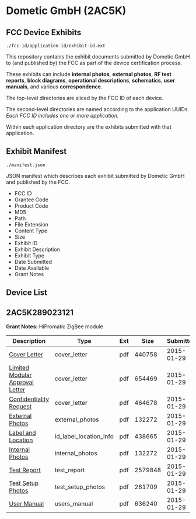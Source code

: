# Dometic GmbH (2AC5K)
## FCC Device Exhibits

```
./fcc-id/application-id/exhibit-id.ext
```

This repository contains the exhibit documents submitted by Dometic GmbH to (and published by) the FCC as part of the device certification process.

These exhibits can include **internal photos**, **external photos**, **RF test reports**, **block diagrams**, **operational descriptions**, **schematics**, **user manuals**, and various **correspondence**.

The top-level directories are sliced by the FCC ID of each device.

The second-level directories are named according to the application UUIDs. *Each FCC ID includes one or more application.*

Within each application directory are the exhibits submitted with that application. 

## Exhibit Manifest

```
./manifest.json
```

JSON manifest which describes each exhibit submitted by Dometic GmbH and published by the FCC.

- FCC ID
- Grantee Code
- Product Code
- MD5
- Path
- File Extension
- Content Type
- Size
- Exhibit ID
- Exhibit Description
- Exhibit Type
- Date Submitted
- Date Available
- Grant Notes

## Device List
## 2AC5K289023121
**Grant Notes:** HiPromatic ZigBee module

| Description | Type | Ext | Size | Submitted | Available |
| ----------- | ---- | --- | ---- | --------- | --------- |
| [Cover Letter](2AC5K289023121/e0fa57bd934d71d05e3c44e0d7ddbe65/2518105.pdf) | cover_letter | pdf | 440758 | 2015-01-29 | 2015-01-29 |
| [Limited Modular Approval Letter](2AC5K289023121/e0fa57bd934d71d05e3c44e0d7ddbe65/2518106.pdf) | cover_letter | pdf | 654469 | 2015-01-29 | 2015-01-29 |
| [Confidentiality Request](2AC5K289023121/e0fa57bd934d71d05e3c44e0d7ddbe65/2518107.pdf) | cover_letter | pdf | 464678 | 2015-01-29 | 2015-01-29 |
| [External Photos](2AC5K289023121/e0fa57bd934d71d05e3c44e0d7ddbe65/2518108.pdf) | external_photos | pdf | 132272 | 2015-01-29 | 2015-01-29 |
| [Label and Location](2AC5K289023121/e0fa57bd934d71d05e3c44e0d7ddbe65/2518109.pdf) | id_label_location_info | pdf | 438665 | 2015-01-29 | 2015-01-29 |
| [Internal Photos](2AC5K289023121/e0fa57bd934d71d05e3c44e0d7ddbe65/2518108.pdf) | internal_photos | pdf | 132272 | 2015-01-29 | 2015-01-29 |
| [Test Report](2AC5K289023121/e0fa57bd934d71d05e3c44e0d7ddbe65/2518113.pdf) | test_report | pdf | 2579848 | 2015-01-29 | 2015-01-29 |
| [Test Setup Photos](2AC5K289023121/e0fa57bd934d71d05e3c44e0d7ddbe65/2518114.pdf) | test_setup_photos | pdf | 261709 | 2015-01-29 | 2015-01-29 |
| [User Manual](2AC5K289023121/e0fa57bd934d71d05e3c44e0d7ddbe65/2518115.pdf) | users_manual | pdf | 636240 | 2015-01-29 | 2015-01-29 |
